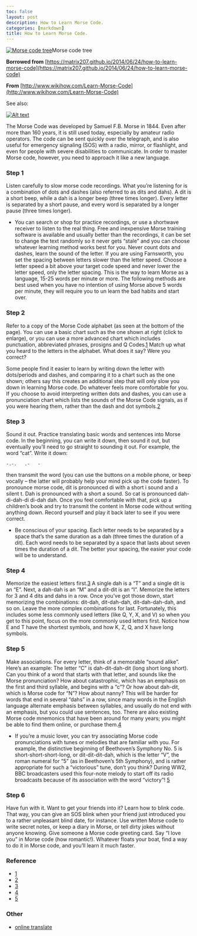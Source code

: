 ```yaml
---
toc: false
layout: post
description: How to Learn Morse Code.
categories: [markdown]
title: How to Learn Morse Code.
---
```


[![Morse code tree](https://matrix207.github.io/assets/image/posts/Morse-code-tree.svg)](https://matrix207.github.io/assets/image/posts/Morse-code-tree.svg)Morse code tree

**Borrowed from** [https://matrix207.github.io/2014/06/24/how-to-learn-morse-code](https://matrix207.github.io/2014/06/24/how-to-learn-morse-code)

**From** [http://www.wikihow.com/Learn-Morse-Code](http://www.wikihow.com/Learn-Morse-Code)

See also:

[![Alt text](https://img.youtube.com/vi/D8tPkb98Fkk/0.jpg)](https://www.youtube.com/watch?v=D8tPkb98Fkk)

The Morse Code was developed by Samuel F.B. Morse in 1844. Even after more than
160 years, it is still used today, especially by amateur radio operators. The
code can be sent quickly over the telegraph, and is also useful for emergency
signaling (SOS) with a radio, mirror, or flashlight, and even for people with
severe disabilities to communicate. In order to master Morse code, however, you
need to approach it like a new language.

### Step 1

Listen carefully to slow morse code recordings. What you’re listening for is a
combination of dots and dashes (also referred to as dits and dahs). A dit is a
short beep, while a dah is a longer beep (three times longer). Every letter is
separated by a short pause, and every word is separated by a longer pause (three
times longer).

- You can search or shop for practice recordings, or use a shortwave receiver to
  listen to the real thing. Free and inexpensive Morse training software is
  available and usually better than the recordings, it can be set to change the
  text randomly so it never gets “stale” and you can choose whatever learning
  method works best for you. Never count dots and dashes, learn the sound of the
  letter. If you are using Farnsworth, you set the spacing between letters slower
  than the letter speed. Choose a letter speed a bit above your target code speed
  and never lower the letter speed, only the letter spacing. This is the way to
  learn Morse as a language, 15-25 words per minute or more. The following methods
  are best used when you have no intention of using Morse above 5 words per minute,
  they will require you to un learn the bad habits and start over.

### Step 2

Refer to a copy of the Morse Code alphabet (as seen at the bottom of the page).
You can use a basic chart such as the one shown at right (click to enlarge), or
you can use a more advanced chart which includes punctuation, abbreviated phrases,
prosigns and Q Codes.[1](http://morsecode.scphillips.com/morse2.html) Match up what you heard to the letters in the alphabet.
What does it say? Were you correct?

Some people find it easier to learn by writing down the letter with dots/periods
and dashes, and comparing it to a chart such as the one shown; others say this
creates an additional step that will only slow you down in learning Morse code.
Do whatever feels more comfortable for you. If you choose to avoid interpreting
written dots and dashes, you can use a pronunciation chart which lists the sounds
of the Morse Code signals, as if you were hearing them, rather than the dash and
dot symbols.[2](http://morsecode.scphillips.com/morse.html)

### Step 3

Sound it out. Practice translating basic words and sentences into Morse code. In
the beginning, you can write it down, then sound it out, but eventually you’ll
need to go straight to sounding it out. For example, the word “cat”. Write it down:

```
-.-.   .-   -
```

then transmit the word (you can use the buttons on a mobile phone, or beep
vocally – the latter will probably help your mind pick up the code faster). To
pronounce morse code, dit is pronounced di with a short i sound and a silent t.
Dah is pronounced with a short a sound. So cat is pronounced dah-di-dah-di di-dah
dah. Once you feel comfortable with that, pick up a children’s book and try to
transmit the content in Morse code without writing anything down. Record yourself
and play it back later to see if you were correct.

- Be conscious of your spacing. Each letter needs to be separated by a space
  that’s the same duration as a dah (three times the duration of a dit). Each word
  needs to be separated by a space that lasts about seven times the duration of a
  dit. The better your spacing, the easier your code will be to understand.

### Step 4

Memorize the easiest letters first.[3](http://www.learnmorsecode.com/) A single dah is a “T” and a single dit is
an “E”. Next, a dah-dah is an “M” and a dit-dit is an “I”. Memorize the letters
for 3 and 4 dits and dahs in a row. Once you’ve got those down, start memorizing
the combinations: dit-dah, dit-dah-dah, dit-dah-dah-dah, and so on. Leave the more
complex combinations for last. Fortunately, this includes some less commonly used
letters (like Q, Y, X, and V) so when you get to this point, focus on the more
commonly used letters first. Notice how E and T have the shortest symbols, and
how K, Z, Q, and X have long symbols.

### Step 5

Make associations. For every letter, think of a memorable “sound alike”. Here’s
an example: The letter “C” is dah-dit-dah-dit (long short long short). Can you
think of a word that starts with that letter, and sounds like the Morse
pronunciation? How about catastrophic, which has an emphasis on the first and
third syllable, and begins with a “c”? Or how about dah-dit, which is Morse code
for “N”? How about nanny? This will be harder for words that end in several “dahs”
in a row, since many words in the English language alternate emphasis between
syllables, and usually do not end with an emphasis, but you could use sentences,
too. There are also existing Morse code mnemonics that have been around for many
years; you might be able to find them online, or purchase them.[4](http://www.cq2k.com/)

- If you’re a music lover, you can try associating Morse code pronunciations with
  tunes or melodies that are familiar with you. For example, the distinctive
  beginning of Beethoven’s Symphony No. 5 is short-short-short-long, or dit-dit-dit-dah,
  which is the letter “V”, the roman numeral for “5” (as in Beethoven’s 5th Symphony),
  and is rather appropriate for such a “victorious” tune, don’t you think? During
  WW2, BBC broadcasters used this four-note melody to start off its radio broadcasts
  because of its association with the word “victory”! [5](http://en.wikipedia.org/wiki/Symphony_No._5_(Beethoven))

### Step 6

Have fun with it. Want to get your friends into it? Learn how to blink code. That
way, you can give an SOS blink when your friend just introduced you to a rather
unpleasant blind date, for instance. Use written Morse code to write secret notes,
or keep a diary in Morse, or tell dirty jokes without anyone knowing. Give someone
a Morse code greeting card. Say “I love you” in Morse code (how romantic!).
Whatever floats your boat, find a way to do it in Morse code, and you’ll learn
it much faster.

### Reference

- [1](http://morsecode.scphillips.com/morse2.html)
- [2](http://morsecode.scphillips.com/morse.html)
- [3](http://www.learnmorsecode.com/)
- [4](http://www.cq2k.com/)
- [5](http://en.wikipedia.org/wiki/Symphony_No._5_(Beethoven))

### Other

- [online translate](http://www.onlineconversion.com/morse_code.htm)

<script src="https://utteranc.es/client.js"
        repo="op07n/fastpages"
        issue-term="pathname"
        theme="github-light"
        crossorigin="anonymous"
        async>
</script>
